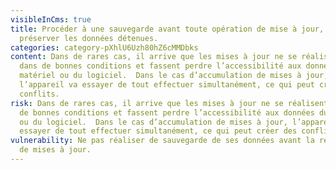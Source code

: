 ```yaml
---
visibleInCms: true
title: Procéder à une sauvegarde avant toute opération de mise à jour, afin de
  préserver les données détenues.
categories: category-pXhlU6Uzh80hZ6cMMDbks
content: Dans de rares cas, il arrive que les mises à jour ne se réalisent pas
  dans de bonnes conditions et fassent perdre l’accessibilité aux données du
  matériel ou du logiciel.  Dans le cas d’accumulation de mises à jour,
  l’appareil va essayer de tout effectuer simultanément, ce qui peut créer des
  conflits.
risk: Dans de rares cas, il arrive que les mises à jour ne se réalisent pas dans
  de bonnes conditions et fassent perdre l’accessibilité aux données du matériel
  ou du logiciel.  Dans le cas d’accumulation de mises à jour, l’appareil va
  essayer de tout effectuer simultanément, ce qui peut créer des conflits.
vulnerability: Ne pas réaliser de sauvegarde de ses données avant la réalisation
  de mises à jour.
---
```

